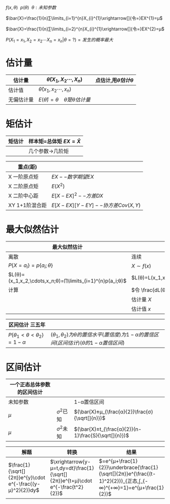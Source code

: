 $f(x,θ) ~~p(θ) ~~θ : 未知参数$

$\bar{X}=\frac{1}{n}∑\limits_{i=1}^{n}X_{i}^{1}\xrightarrow[]{令=}EX^{1}=μ$

$\bar{X}=\frac{1}{n}∑\limits_{i=2}^{n}X_{i}^{1}\xrightarrow[]{令=}EX^{2}=μ$

$P(X_1=x_1,X_2=x_2\cdots X_n=x_n|θ=?)=发生的概率最大$

# 估计量

|估计量|$\hat{θ}(X_1,X_2\cdots,X_n)$|点估计,用$\hat{θ}估计θ$
|-|-|-|
|估计值|$\hat{θ}(x_1,x_2\cdots,x_n)$
|无偏估计量|$E(\hat{θ})=θ~~~~\hat{θ}是θ估计量$

# 矩估计

|矩估计|样本矩=总体矩 $EX=\bar{X}$|
|-|-|
||几个参数→几阶矩|

|重点(距)||
|-|-|
|X 一阶原点矩|$EX--数学期望EX$|
|X 二阶原点矩|$E(X^2)$|
|X 二阶中心距|$E[X-EX]^2--方差DX$
|XY 1+1阶混合距|$E[X-EX][Y-EY]--协方差 Cov(X,Y)$

# 最大似然估计

|最大似然估计||
|-|-|
|离散|连续| 
|$P\{X=a_i\}=p\{a_i;θ\}$|$X\sim f(x)$|
|$L(θ)=(x_1,x_2,\cdots,x_n;θ)=∏\limits_{i=1}^{n}p(a_i;θ)$|$L(θ)=L(x_1,x_2,\cdots,x_n)=∏\limits_{i=1}^{n}f(x_i;θ)$|
|计算|$令 \frac{dL(θ)}{dθ}=0$|
||估计量 $X$|
||估计值 $x$|


|区间估计 三五年||
|-|-|
|$P\{θ_1<θ<θ_2\}=1-α$ | $(θ_1,θ_2)为θ的置信水平(置信度)为1-α的置信区间(区间估计)(θ的1-α置信区间)$

# 区间估计

|一个正态总体参数的区间估计|||
|-|-|-|
|未知参数||1-α置信区间|
|$μ$|$σ^2$已知|$(\bar{X}±μ_{\frac{α}{2}}\frac{σ}{\sqrt[]{n}})$|
|$μ$|$σ^2$未知|$(\bar{X}±t_{\frac{α}{2}}(n-1)\frac{S}{\sqrt[]{n}})$

|解题|转换|结果|
|-|-|-|
|$\frac{1}{\sqrt[]{2π}}e^{y}\cdot e^{-\frac{(y-μ)^2}{2}}dy$|$\xrightarrow{y-μ=t,dy=dt}\frac{1}{\sqrt[]{2π}}e^{t+μ}\cdot e^{-\frac{t^2}{2}}$|$=e^{μ+\frac{1}{2}}\underbrace{\frac{1}{\sqrt[]{2π}}e^{\frac{(t-1)^2}{2}}}_{正态,∫_{-∞}^{+∞}=1}=e^{μ+\frac{1}{2}}$